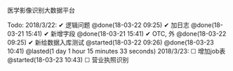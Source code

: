 医学影像识别大数据平台




Todo:
  2018/3/22:
    ✔ 逻辑问题 @done(18-03-22 09:25)
    ✔ 加日志 @done(18-03-21 15:41)
    ✔ 新增字段 @done(18-03-21 15:41)
    ✔ OTC, 外 @done(18-03-22 09:25)
    ✔ 新给数据入库测试 @started(18-03-22 09:26) @done(18-03-23 10:41) @lasted(1 day 1 hour 15 minutes 33 seconds)
  2018/3/23:
    ☐ 增加job表 @started(18-03-23 10:43)
    ☐ 营业执照识别

